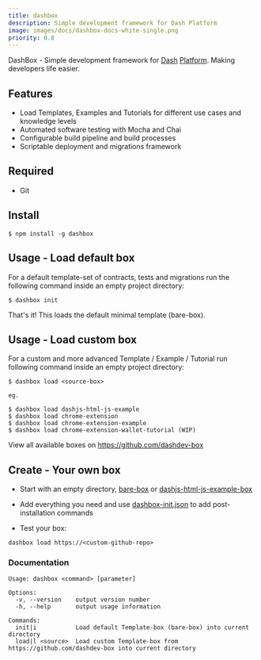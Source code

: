 ```yaml
---
title: dashbox
description: Simple development framework for Dash Platform
image: images/docs/dashbox-docs-white-single.png
priority: 0.8
---
```



DashBox - Simple development framework for [Dash](https://www.dash.org) [Platform](https://www.dashdevs.org). Making developers life easier.


## Features

- Load Templates, Examples and Tutorials for different use cases and knowledge levels
- Automated software testing with Mocha and Chai
- Configurable build pipeline and build processes
- Scriptable deployment and migrations framework

## Required

- Git

## Install

```
$ npm install -g dashbox
``` 

## Usage - Load default box

For a default template-set of contracts, tests and migrations run the following command inside an empty project directory:

```
$ dashbox init
``` 
That's it! This loads the default minimal template (bare-box).

## Usage - Load custom box

For a custom and more advanced Template / Example / Tutorial run following command inside an empty project directory:

```
$ dashbox load <source-box>

eg.

$ dashbox load dashjs-html-js-example
$ dashbox load chrome-extension
$ dashbox load chrome-extension-example
$ dashbox load chrome-extension-wallet-tutorial (WIP)
``` 
View all available boxes on https://github.com/dashdev-box

## Create - Your own box

- Start with an empty directory, [bare-box](https://github.com/dashdev-box/bare-box) or [dashjs-html-js-example-box](https://github.com/dashdev-box/dashjs-html-js-example-box)

- Add everything you need and use [dashbox-init.json](https://github.com/dashdev-box/dashjs-html-js-example-box/blob/master/dashbox-init.json) to add post-installation commands

- Test your box:

```
dashbox load https://<custom-github-repo>
```

### Documentation

```
Usage: dashbox <command> [parameter]

Options:
  -v, --version    output version number
  -h, --help       output usage information

Commands:
  init|i           Load default Template-box (bare-box) into current directory
  load|l <source>  Load custom Template-box from https://github.com/dashdev-box into current directory
```
